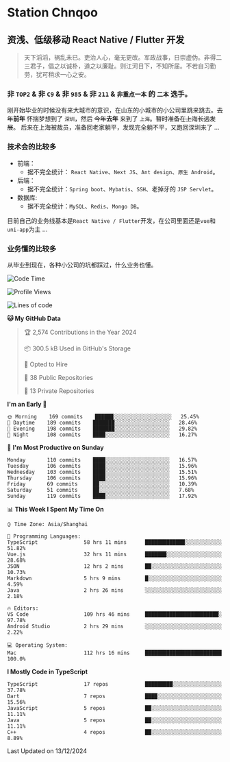 # Station Chnqoo

## 资浅、低级移动 React Native / Flutter 开发

> 天下滔滔，祸乱未已。吏治人心，毫无更改。军政战事，日崇虚伪。非得二三君子，倡之以诚朴，道之以廉耻。则江河日下，不知所届。不若自习勤劳，犹可稍求一心之安。

### 非 `TOP2` & 非 `C9` & 非 `985` & 非 `211` & `非重点一本` 的 `二本` 选手。

刚开始毕业的时候没有来大城市的意识，在山东的小城市的小公司里跳来跳去。~~去年~~**前年** 怀揣梦想到了 `深圳`，然后 ~~今年~~**去年** 来到了 `上海`。~~暂时准备在上海长远发展~~。
后来在上海被裁员，准备回老家躺平，发现完全躺不平，又跑回深圳来了 ...

### 技术会的比较多

- 前端：
  - 据不完全统计： `React Native`、`Next JS`、`Ant design`、`原生 Android`。
- 后端：
  - 据不完全统计：`Spring boot`、`Mybatis`、`SSH`、老掉牙的 `JSP Servlet`。
- 数据库:
  - 据不完全统计：`MySQL`、`Redis`、`Mongo DB`。

目前自己的业务线基本是`React Native / Flutter`开发，在公司里面还是`vue`和`uni-app`为主 ...

### 业务懂的比较多

从毕业到现在，各种小公司的坑都踩过，什么业务也懂。

<!--START_SECTION:waka-->
![Code Time](http://img.shields.io/badge/Code%20Time-6%2C946%20hrs%2011%20mins-blue)

![Profile Views](http://img.shields.io/badge/Profile%20Views-0-blue)

![Lines of code](https://img.shields.io/badge/From%20Hello%20World%20I%27ve%20Written-505%20Thousand%20lines%20of%20code-blue)

**🐱 My GitHub Data** 

> 🏆 2,574 Contributions in the Year 2024
 > 
> 📦 300.5 kB Used in GitHub's Storage 
 > 
> 💼 Opted to Hire
 > 
> 📜 38 Public Repositories 
 > 
> 🔑 13 Private Repositories  
 > 
**I'm an Early 🐤** 

```text
🌞 Morning    169 commits    ██████░░░░░░░░░░░░░░░░░░░   25.45% 
🌆 Daytime    189 commits    ███████░░░░░░░░░░░░░░░░░░   28.46% 
🌃 Evening    198 commits    ███████░░░░░░░░░░░░░░░░░░   29.82% 
🌙 Night      108 commits    ████░░░░░░░░░░░░░░░░░░░░░   16.27%

```
📅 **I'm Most Productive on Sunday** 

```text
Monday       110 commits    ████░░░░░░░░░░░░░░░░░░░░░   16.57% 
Tuesday      106 commits    ████░░░░░░░░░░░░░░░░░░░░░   15.96% 
Wednesday    103 commits    ████░░░░░░░░░░░░░░░░░░░░░   15.51% 
Thursday     106 commits    ████░░░░░░░░░░░░░░░░░░░░░   15.96% 
Friday       69 commits     ██░░░░░░░░░░░░░░░░░░░░░░░   10.39% 
Saturday     51 commits     ██░░░░░░░░░░░░░░░░░░░░░░░   7.68% 
Sunday       119 commits    ████░░░░░░░░░░░░░░░░░░░░░   17.92%

```


📊 **This Week I Spent My Time On** 

```text
⌚︎ Time Zone: Asia/Shanghai

💬 Programming Languages: 
TypeScript               58 hrs 11 mins      █████████████░░░░░░░░░░░░   51.82% 
Vue.js                   32 hrs 11 mins      ███████░░░░░░░░░░░░░░░░░░   28.68% 
JSON                     12 hrs 2 mins       ██░░░░░░░░░░░░░░░░░░░░░░░   10.73% 
Markdown                 5 hrs 9 mins        █░░░░░░░░░░░░░░░░░░░░░░░░   4.59% 
Java                     2 hrs 26 mins       ░░░░░░░░░░░░░░░░░░░░░░░░░   2.18%

🔥 Editors: 
VS Code                  109 hrs 46 mins     ████████████████████████░   97.78% 
Android Studio           2 hrs 29 mins       ░░░░░░░░░░░░░░░░░░░░░░░░░   2.22%

💻 Operating System: 
Mac                      112 hrs 16 mins     █████████████████████████   100.0%

```

**I Mostly Code in TypeScript** 

```text
TypeScript               17 repos            █████████░░░░░░░░░░░░░░░░   37.78% 
Dart                     7 repos             ████░░░░░░░░░░░░░░░░░░░░░   15.56% 
JavaScript               5 repos             ██░░░░░░░░░░░░░░░░░░░░░░░   11.11% 
Java                     5 repos             ██░░░░░░░░░░░░░░░░░░░░░░░   11.11% 
C++                      4 repos             ██░░░░░░░░░░░░░░░░░░░░░░░   8.89%

```



 Last Updated on 13/12/2024
<!--END_SECTION:waka-->

<!---
ChenqiaoStation/ChenqiaoStation is a ✨ special ✨ repository because its `README.md` (this file) appears on your GitHub profile.
You can click the Preview link to take a look at your changes.
--->
